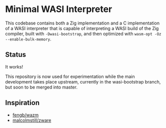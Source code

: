 # Minimal WASI Interpreter

This codebase contains both a Zig implementation and a C implementation of a
WASI interpreter that is capable of interpreting a WASI build of the Zig
compiler, built with `-Dwasi-bootstrap`, and then optimized with
`wasm-opt -Oz --enable-bulk-memory`.

## Status

It works!

This repository is now used for experimentation while the main development
takes place upstream, currently in the wasi-bootstrap branch, but soon to be
merged into master.

## Inspiration

 * [fengb/wazm](https://github.com/fengb/wazm/)
 * [malcolmstill/zware](https://github.com/malcolmstill/zware)
